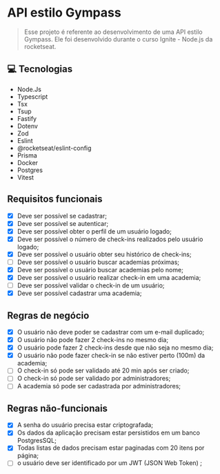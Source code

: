 # API estilo Gympass

> Esse projeto é referente ao desenvolvimento de uma API estilo Gympass. Ele foi desenvolvido durante o curso Ignite - Node.js da rocketseat.

## 💻 Tecnologias

- Node.Js
- Typescript
- Tsx
- Tsup
- Fastify
- Dotenv
- Zod
- Eslint
- @rocketseat/eslint-config
- Prisma
- Docker
- Postgres
- Vitest

## Requisitos funcionais

- [x] Deve ser possível se cadastrar;
- [x] Deve ser possível se autenticar;
- [x] Deve ser possível obter o perfil de um usuário logado;
- [x] Deve ser possível o número de check-ins realizados pelo usuário logado;
- [x] Deve ser possível o usuário obter seu histórico de check-ins;
- [ ] Deve ser possível o usuário buscar academias próximas;
- [x] Deve ser possível o usuário buscar academias pelo nome;
- [x] Deve ser possível o usuário realizar check-in em uma academia;
- [ ] Deve ser possível validar o check-in de um usuário;
- [x] Deve ser possível cadastrar uma academia;

## Regras de negócio

- [x] O usuário não deve poder se cadastrar com um e-mail duplicado;
- [x] O usuário não pode fazer 2 check-ins no mesmo dia;
- [x] O usuário pode fazer 2 check-ins desde que não seja no mesmo dia;
- [x] O usuário não pode fazer check-in se não estiver perto (100m) da academia;
- [ ] O check-in só pode ser validado até 20 min após ser criado;
- [ ] O check-in só pode ser validado por administradores;
- [ ] A academia só pode ser cadastrada por administradores;

## Regras não-funcionais

- [x] A senha do usuário precisa estar criptografada;
- [x] Os dados da aplicação precisam estar persistidos em um banco PostgresSQL;
- [x] Todas listas de dados precisam estar paginadas com 20 itens por página;
- [ ] o usuário deve ser identificado por um JWT (JSON Web Token) ;